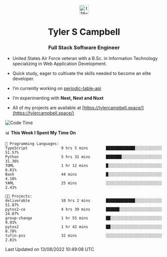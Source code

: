 <p align="center">
<a href="https://www.linkedin.com/in/t36campbell" target="blank"><img align="center" src="https://ik.imagekit.io/t36campbell/Portfolio/linkedin.png.original_m8bbGgPh6.png" alt="t36campbell" height="30" width="30" /></a>
</p>
<h1 align="center">Tyler S Campbell</h1>
<h3 align="center">Full Stack Software Engineer</h3>

* United States Air Force veteran with a B.Sc. in Information Technology specializing in Web Application Development. 

* Quick study, eager to cultivate the skills needed to become an elite developer.

* I’m currently working on [periodic-table-api](https://github.com/t36campbell/periodic-table-api)

* I’m experimenting with **Nest, Next and Nuxt**

* All of my projects are available at [https://tylercampbell.space/](https://tylercampbell.space/)

<!--START_SECTION:waka-->
![Code Time](http://img.shields.io/badge/Code%20Time-1%2C734%20hrs%2030%20mins-blue)

📊 **This Week I Spent My Time On** 

```text
💬 Programming Languages: 
TypeScript               9 hrs 5 mins        █████████████░░░░░░░░░░░░   51.57% 
Python                   5 hrs 31 mins       ███████░░░░░░░░░░░░░░░░░░   31.36% 
TOML                     1 hr 12 mins        █░░░░░░░░░░░░░░░░░░░░░░░░   6.81% 
Bash                     44 mins             █░░░░░░░░░░░░░░░░░░░░░░░░   4.18% 
YAML                     25 mins             ░░░░░░░░░░░░░░░░░░░░░░░░░   2.43%

🐱‍💻 Projects: 
deliverable              10 hrs 2 mins       █████████████░░░░░░░░░░░░   51.87% 
pytos2-ce                4 hrs 39 mins       ██████░░░░░░░░░░░░░░░░░░░   24.07% 
group-change             1 hr 55 mins        ██░░░░░░░░░░░░░░░░░░░░░░░   9.93% 
pytos2                   1 hr 42 mins        ██░░░░░░░░░░░░░░░░░░░░░░░   8.78% 
tufin-pss                32 mins             ░░░░░░░░░░░░░░░░░░░░░░░░░   2.81%

```


 Last Updated on 13/08/2022 10:49:08 UTC
<!--END_SECTION:waka-->
